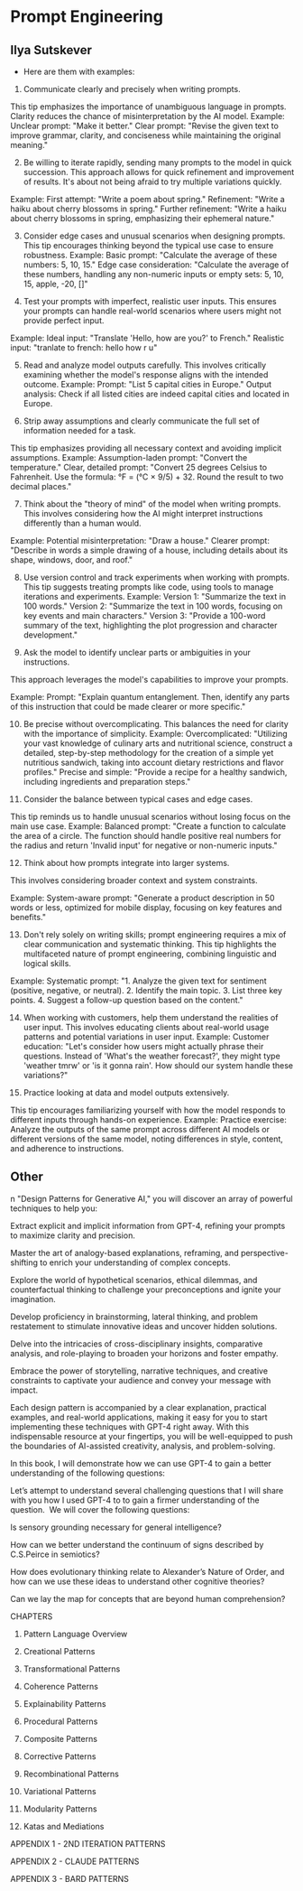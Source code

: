 # Prompt Engineering




##  Ilya Sutskever 

* Here are them with examples:

1. Communicate clearly and precisely when writing prompts.

This tip emphasizes the importance of unambiguous language in prompts. Clarity reduces the chance of misinterpretation by the AI model.
Example: Unclear prompt: "Make it better." Clear prompt: "Revise the given text to improve grammar, clarity, and conciseness while maintaining the original meaning."

2. Be willing to iterate rapidly, sending many prompts to the model in quick succession.
This approach allows for quick refinement and improvement of results. It's about not being afraid to try multiple variations quickly.

Example: First attempt: "Write a poem about spring." Refinement: "Write a haiku about cherry blossoms in spring." Further refinement: "Write a haiku about cherry blossoms in spring, emphasizing their ephemeral nature."

3. Consider edge cases and unusual scenarios when designing prompts.
This tip encourages thinking beyond the typical use case to ensure robustness.
Example: Basic prompt: "Calculate the average of these numbers: 5, 10, 15." Edge case consideration: "Calculate the average of these numbers, handling any non-numeric inputs or empty sets: 5, 10, 15, apple, -20, []"

4. Test your prompts with imperfect, realistic user inputs.
This ensures your prompts can handle real-world scenarios where users might not provide perfect input.

Example: Ideal input: "Translate 'Hello, how are you?' to French." Realistic input: "tranlate to french: hello how r u"

5. Read and analyze model outputs carefully.
This involves critically examining whether the model's response aligns with the intended outcome.
Example: Prompt: "List 5 capital cities in Europe." Output analysis: Check if all listed cities are indeed capital cities and located in Europe.

6. Strip away assumptions and clearly communicate the full set of information needed for a task.

This tip emphasizes providing all necessary context and avoiding implicit assumptions.
Example: Assumption-laden prompt: "Convert the temperature." Clear, detailed prompt: "Convert 25 degrees Celsius to Fahrenheit. Use the formula: °F = (°C × 9/5) + 32. Round the result to two decimal places."

7. Think about the "theory of mind" of the model when writing prompts.
This involves considering how the AI might interpret instructions differently than a human would.

Example: Potential misinterpretation: "Draw a house." Clearer prompt: "Describe in words a simple drawing of a house, including details about its shape, windows, door, and roof."

8. Use version control and track experiments when working with prompts.
This tip suggests treating prompts like code, using tools to manage iterations and experiments.
Example: Version 1: "Summarize the text in 100 words." Version 2: "Summarize the text in 100 words, focusing on key events and main characters." Version 3: "Provide a 100-word summary of the text, highlighting the plot progression and character development."

9. Ask the model to identify unclear parts or ambiguities in your instructions.

This approach leverages the model's capabilities to improve your prompts.

Example: Prompt: "Explain quantum entanglement. Then, identify any parts of this instruction that could be made clearer or more specific."

10. Be precise without overcomplicating.
This balances the need for clarity with the importance of simplicity.
Example: Overcomplicated: "Utilizing your vast knowledge of culinary arts and nutritional science, construct a detailed, step-by-step methodology for the creation of a simple yet nutritious sandwich, taking into account dietary restrictions and flavor profiles." Precise and simple: "Provide a recipe for a healthy sandwich, including ingredients and preparation steps."


11. Consider the balance between typical cases and edge cases.

This tip reminds us to handle unusual scenarios without losing focus on the main use case.
Example: Balanced prompt: "Create a function to calculate the area of a circle. The function should handle positive real numbers for the radius and return 'Invalid input' for negative or non-numeric inputs."

12. Think about how prompts integrate into larger systems.

This involves considering broader context and system constraints.

Example: System-aware prompt: "Generate a product description in 50 words or less, optimized for mobile display, focusing on key features and benefits."

13. Don't rely solely on writing skills; prompt engineering requires a mix of clear communication and systematic thinking.
This tip highlights the multifaceted nature of prompt engineering, combining linguistic and logical skills.

Example: Systematic prompt: "1. Analyze the given text for sentiment (positive, negative, or neutral). 2. Identify the main topic. 3. List three key points. 4. Suggest a follow-up question based on the content."

14. When working with customers, help them understand the realities of user input.
This involves educating clients about real-world usage patterns and potential variations in user input.
Example: Customer education: "Let's consider how users might actually phrase their questions. Instead of 'What's the weather forecast?', they might type 'weather tmrw' or 'is it gonna rain'. How should our system handle these variations?"

15. Practice looking at data and model outputs extensively.

This tip encourages familiarizing yourself with how the model responds to different inputs through hands-on experience.
Example: Practice exercise: Analyze the outputs of the same prompt across different AI models or different versions of the same model, noting differences in style, content, and adherence to instructions.

## Other

n "Design Patterns for Generative AI," you will discover an array of powerful techniques to help you:





Extract explicit and implicit information from GPT-4, refining your prompts to maximize clarity and precision.



Master the art of analogy-based explanations, reframing, and perspective-shifting to enrich your understanding of complex concepts.



Explore the world of hypothetical scenarios, ethical dilemmas, and counterfactual thinking to challenge your preconceptions and ignite your imagination.



Develop proficiency in brainstorming, lateral thinking, and problem restatement to stimulate innovative ideas and uncover hidden solutions.



Delve into the intricacies of cross-disciplinary insights, comparative analysis, and role-playing to broaden your horizons and foster empathy.



Embrace the power of storytelling, narrative techniques, and creative constraints to captivate your audience and convey your message with impact.

Each design pattern is accompanied by a clear explanation, practical examples, and real-world applications, making it easy for you to start implementing these techniques with GPT-4 right away. With this indispensable resource at your fingertips, you will be well-equipped to push the boundaries of AI-assisted creativity, analysis, and problem-solving.

In this book, I will demonstrate how we can use GPT-4 to gain a better understanding of the following questions:

Let’s attempt to understand several challenging questions that I will share with you how I used GPT-4 to to gain a firmer understanding of the question.  We will cover the following questions:





Is sensory grounding necessary for general intelligence?



How can we better understand the continuum of signs described by C.S.Peirce in semiotics?



How does evolutionary thinking relate to Alexander’s Nature of Order, and how can we use these ideas to understand other cognitive theories?



Can we lay the map for concepts that are beyond human comprehension?

CHAPTERS





1. Pattern Language Overview



2. Creational Patterns



3. Transformational Patterns



4. Coherence Patterns



5. Explainability Patterns



6. Procedural Patterns



7. Composite Patterns



8. Corrective Patterns



9. Recombinational Patterns



10. Variational Patterns



11. Modularity Patterns



12. Katas and Mediations



APPENDIX 1 - 2ND ITERATION PATTERNS



APPENDIX 2 - CLAUDE PATTERNS



APPENDIX 3 - BARD PATTERNS


